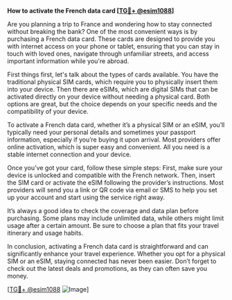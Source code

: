 **How to activate the French data card [[TG💪+ @esim1088](https://t.me/s/esim1088)]**

Are you planning a trip to France and wondering how to stay connected without breaking the bank? One of the most convenient ways is by purchasing a French data card. These cards are designed to provide you with internet access on your phone or tablet, ensuring that you can stay in touch with loved ones, navigate through unfamiliar streets, and access important information while you're abroad.

First things first, let's talk about the types of cards available. You have the traditional physical SIM cards, which require you to physically insert them into your device. Then there are eSIMs, which are digital SIMs that can be activated directly on your device without needing a physical card. Both options are great, but the choice depends on your specific needs and the compatibility of your device.

To activate a French data card, whether it’s a physical SIM or an eSIM, you’ll typically need your personal details and sometimes your passport information, especially if you’re buying it upon arrival. Most providers offer online activation, which is super easy and convenient. All you need is a stable internet connection and your device.

Once you’ve got your card, follow these simple steps: First, make sure your device is unlocked and compatible with the French network. Then, insert the SIM card or activate the eSIM following the provider’s instructions. Most providers will send you a link or QR code via email or SMS to help you set up your account and start using the service right away.

It’s always a good idea to check the coverage and data plan before purchasing. Some plans may include unlimited data, while others might limit usage after a certain amount. Be sure to choose a plan that fits your travel itinerary and usage habits.

In conclusion, activating a French data card is straightforward and can significantly enhance your travel experience. Whether you opt for a physical SIM or an eSIM, staying connected has never been easier. Don’t forget to check out the latest deals and promotions, as they can often save you money.

[[TG💪+ @esim1088](https://t.me/s/esim1088) ![Image](https://i.postimg.cc/Y0z9fWf4/image.png)]